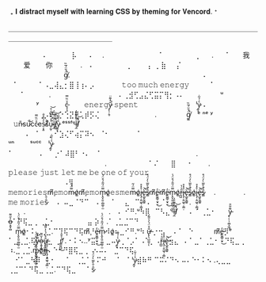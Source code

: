 ⁤               ₊ 𝐈 𝐝𝐢𝐬𝐭𝐫𝐚𝐜𝐭 𝐦𝐲𝐬𝐞𝐥𝐟 𝐰𝐢𝐭𝐡 𝐥𝐞𝐚𝐫𝐧𝐢𝐧𝐠 𝐂𝐒𝐒 𝐛𝐲 𝐭𝐡𝐞𝐦𝐢𝐧𝐠 𝐟𝐨𝐫 𝐕𝐞𝐧𝐜𝐨𝐫𝐝. ᐩ


＿＿＿＿＿＿＿＿＿＿＿＿＿＿＿＿＿＿＿＿＿＿＿＿＿＿＿＿＿＿＿＿＿＿＿＿＿＿＿＿＿＿＿＿＿＿＿＿＿＿＿

⠀⠀ ⠀ ⠀⠀⠀⠄⠀⠀⠀　  ⡧⠀⠀⠠⠀⠀.⠀⠀⠀⠀⠀⠀⠀⠀⠀  ⠀⠈⠀⠀⠀⠀⠀⠀   ⢀  ⠀⠀.⠀⠀⠈　⠀   我⠀⠀⠀爱⠀⠀⠀你　　　　.　⠄
⠀ ⠀ ⠀⠀⠀⢀⠀⠀⠀⢠⠀⡀⣷⠀⠀⡌⠀⠀⠀⠀⠀⠀⠀⠀ 　　　　　　　　g̸̈́̎̈́̅̏̚.⠀⠀⠀⠀⠀⠀⠀⠀⠀⠀⠀⠀⠀⠀⠀⠀⠀⠀　　　　　　⠄
⠀⠁⠀⠀⠀⠀⠁⠠⣀⢼⣄⡂⣿⢸⢰⠄⡠⠀⠀⠀⠀  ⠀𝚝𝚘𝚘 𝚖𝚞𝚌𝚑 𝚎𝚗𝚎𝚛𝚐𝚢　  ⠀⠀ ⠁⠀⠀⠀⠀⠀ ⠀ ⠀⠀⠈⠀⠀⠀⠀⠀.⠀⠀ ⠀⠀ ⠀⠀ 
⠀⠀ ⠀ ⠀⠀⠠  ⢀⣺⢋⣠⣌⢋⣭⡍⢻⡂⠠⠄⠀⠀⠀　　　ᵘ ⠀ ⠀⠀  　　⠀　 ʸ　⠀
⠀　c̵͉̖̘̊̈̏̿　　   𝚎𝚗𝚎𝚛𝚐ỹ̷̨̨̦̯̩̓͌̈̚   𝚜𝚙𝚎𝚗𝚝　　 ⠀　　 ⠀　　  ˡy̷̰̞͛͑̉͂̇                ⠄
 ⠀⠀⠀⠀⠀⠀⢀⡠⢞⢢⡑⢑⣝⡟⢁⡾⡫⢌⠀⠀⠀⠀⠀　　  　　.　　　　    g̸͚̈́̎̈́̅̏̚　ᵉ ⁿᵉ ʸ　　 ⠀𝚞n̵̎su̷̚͝cc̵̊̈̏̿eș̴͙͈̀̉̎̊̐s̸͐̌u̴̗̰͎̔̓̈͂͂͆̒̊̚͝ḷ̶̼͐̐́͊̆̓l̸̻̼͑̑̓̎̕̚̚͝y̷̰̞͛͑̉͂̇ ᵉˢˢᶠᵘḷ̶̼͐̐́͊̆̓l̸͑̑̕̚̚͝   
⠀⠀⠀⠠⠀⠈⠀⠀⡀⠊⣱⢌⠋⢴⡍⠽⠢⠀⠈⠂⠀⠀⠀⠀⠀⠈⠀⠀⠀　⠀⠀⠀⠀ ⠀　 　　　　　　　　　ᵘⁿ　    　ˢᵘᶜᶜ　ˡy̷̰̞͛͑̉͂̇　　  
 ⠁    ⠀　　⠀⠄⠀⠀⡐⠁⠼⣿⠃⠐⠄⠀⠈⠀⠀⠀⠀⠀⠀　⠀⠀⠀⠀⠀ 　　⠀⠀  ⠀.⠀　⠀⠀⠀⠀⠀⠀ ⠀⠀⠀⠀⠀⠀⠀⠀⠀⠀⠀⠀⠀⠀⠀⠀⠀⠀⠀.
⠀ ⠀   　　　⠀⠁⠌⠀ ⠀⣿⠀⠀⠐⠀⠀　.　⠀⠀　　　𝚙𝚕𝚎𝚊𝚜𝚎 𝚓𝚞𝚜𝚝 𝚕𝚎𝚝 𝚖𝚎 𝚋𝚎 𝚘𝚗𝚎 𝚘𝚏 𝚢𝚘𝚞𝚛                       
    　　　　⠀⠀⠀⠀⠀  ⠠⢻⠀⠀⠀⠀⠀⠀  ⠀　　　 　𝚖𝚎𝚖𝚘𝚛𝚒𝚎𝚜m̸̧͆𝚎𝚖𝚘m̴̿̈́̋o̷͚͑m̸̧͆𝚎𝚖𝚘m̴̨̭͓̤̱̣̻͚̠̫̿̈́̋̑́͒̈́̍o̷͚͑𝚎𝚜𝚖𝚎m̴̿̈́̋o̷͚͑i̵̢̡̦͍͖͉̣̣̳̣̊̽̊è̶̢̺̭̖͇͍̚͝s̷͇̑̇̄̀͂̅̀̓̈́͒m̸̧͆ḙ̵͈͇̠̮̟̱̓͘͜m̸̧͆ḙ̵͈͇̠̮̟̱̓͘͜m̴̨̭͓̤̱̣̻͚̠̫̿̈́̋̑́͒̈́̍o̷͚͑r̶̪̺̋͛̔i̵̢̡̦͍͖͉̣̣̳̣̊̽̊è̶̢̺̭̖͇͍̚͝s̷͇̑̇̄̀͂̅̀̓̈́͒o̷͚͑i̵̢̡̦͍͖͉̣̣̳̣̊̽̊è̶̢̺̭̖͇͍̚͝s̷͇̑̇̄̀͂̅̀̓̈́͒ 
   　.　　　　.　　　　       　　　　　　　　　　𝚖𝚎 𝚖𝚘𝚛𝚒𝚎s̷̑̇̄̀　            ⠄ 
   ⠤⣀⠈⠙⠉⠀⠠⠀⠀⠈⠀⠀⣄⠀⠉⠀⠠⠀⠀⠈⠀⠀　　.⠀⠀⠀⠀⠀　⠀⠀⠀⠀⠀⠀ ⠀⠀⠀.⠀⠀⠀⠀⠀⠀⠀⠀⠀⠀⠀⠀⠀⠀⠀⠀     .⠀     ⠄
⠊⠛.ᵘ⠳⡿⠀⠉⠣⣄ᵘḷ̶̼͐̐́͊̆̓l̸͑̑̕̚̚͝  ⠀⠀⠄        ⠁⢀⣁⠂⠀⠀  y̵̢̦̹̩̣̻͙̲̘͌͋̑        o̶͕͍̟̻̓̋͌⠁⠙⢯⣀⢀      ⢀⣁⠂⠀⠀⠀　⠀⠀⣤     ⡵　.⠁⢀⣁⣈⠉⠙ 
　m̴̨̭͓̤̱̣̻͚̠̫̿̈́̋̑́͒̈́̍o̷͚͑⠂⠅⣀⢀⣈.⠉⠙⢯⠉⠙⢯m̸̧͆⠘ḙ̵͈͇̠̮̟̱̓͘͜m̴̨̭͓̤̱̣̻͚̠̫̿̈́̋̑́͒̈́̍⠺o̷͚͑⠦⣀⠊⠛.ᵘ⠳    u̶̢̙͉̺̫̫̩̐̊̈́̀̔̎̃̓̕ͅ              ⡐⠒⠀⠀⠄⠁⠀⠑⠀⠀⠀⠀m̸̧͆ḙ̵͈͇̠̮̟̓͘͜⡻ᵉ ⠁⣀⢀⣈.⢯y̵̢̦̹̩̣̻͙̲̘͌͋̑o̶͕͍̟̻̓̋͌u̶̢̙͉̺̫̫̩̐̊̈́̀̔̎̃̓̕ͅ⣀   ⢀r̸̛͇̰̪̺̉͒̂͑͜    .
⠂⠅⠢..ʸ⣭⠀⠀⣀⠤y̷̰̞͛͑̉͂̇⢀⠈⡠⠁⠠⠁⡀⠠r̶̪̺̋͛̔i̵̢̡̦͍͖͉̣̣̳̣̊̽̊è̶̢̺̭̖͇͍̚͝⣲⣄⠀⠄⠁⣀⠁⢀⣁⠂⠀⠙⢯⣀⢀    ⠰.⣀⢀⣈.m̴̨̭͓̤̱̣̻͚̠̫̿̈́̋̑́͒̈́̍o̷͚͑r̶̪̺̋͛̔i̵̢̡̦͍͖͉̣̣̳̣̊̽̊⠄⠑⠂⠙⣿⢯⣀⢀⠀⠢⠤⠄⠀⣈⠉⠙⢯
　⠊⠁⣀⠳⡿⠀⣁⠂⠀⠀⠁⠀⢀⣁⠁⠀⠍⠚⠀⠀⠁⠀⠁ˡy̷̰̞͛͑̉͂̇⣾⠷⠛ ⠉⠭⠌⠙⠢ ⠤⠄⠑⠂⠅⠢ .⢄⣀⣀   ⢀⣈⠉⠁⠙⢯⣀⢀⣈.⠉⠙⢯⣀⠀⠀⠁s̷̑̇̄̀͂̅̀̓̈́͒⠀
